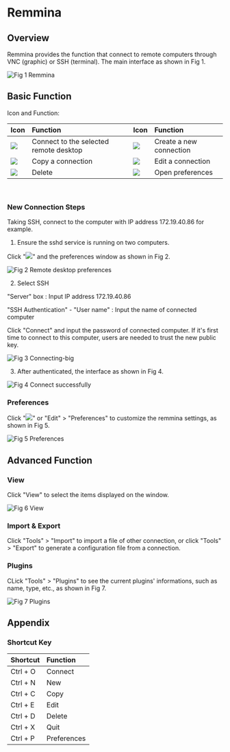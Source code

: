 # Remmina
## Overview
Remmina provides the function that connect to remote computers through VNC (graphic) or SSH (terminal). The main interface as shown in Fig 1.

![Fig 1 Remmina](image/1.png)
<br>

## Basic Function
Icon and Function:

| Icon | Function | Icon | Function |
| :------------ | :------------ | :------------ | :------------ |
|![](image/icon1.png)| Connect to the selected remote desktop |![](image/icon4.png)| Create a new connection |
|![](image/icon2.png)| Copy a connection |![](image/icon5.png)| Edit a connection
|![](image/icon3.png)| Delete |![](image/icon6.png)| Open preferences

<br>

### New Connection Steps
Taking SSH, connect to the computer with IP address 172.19.40.86 for example.

1) Ensure the sshd service is running on two computers.

Click "![](image/icon4.png)" and the preferences window as shown in Fig 2.

![Fig 2 Remote desktop preferences](image/2.png)

2) Select SSH

"Server" box : Input IP address 172.19.40.86

"SSH Authentication" - "User name" : Input the name of connected computer

Click "Connect" and input the password of connected computer. If it's first time to connect to this computer, users are needed to trust the new public key.

![Fig 3 Connecting-big](image/3.png)

3) After authenticated, the interface as shown in Fig 4.

![Fig 4 Connect successfully](image/4.png)

### Preferences
Click "![](image/icon6.png)" or "Edit" > "Preferences" to customize the remmina settings, as shown in Fig 5.

![Fig 5 Preferences](image/5.png)
<br>

## Advanced Function
### View
Click "View" to select the items displayed on the window.

![Fig 6 View](image/6.png)

### Import & Export
Click "Tools" > "Import" to import a file of other connection, or click "Tools" > "Export" to generate a configuration file from a connection.

### Plugins
CLick "Tools" > "Plugins" to see the current plugins' informations, such as name, type, etc., as shown in Fig 7.

![Fig 7 Plugins](image/7.png)
<br>

## Appendix
### Shortcut Key

| Shortcut | Function |
| :------------ | :------------ |
| Ctrl + O | Connect |	
| Ctrl + N | New |	
| Ctrl + C | Copy |	
| Ctrl + E | Edit |	
| Ctrl + D | Delete |	
| Ctrl + X | Quit |	
| Ctrl + P | Preferences |	
